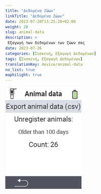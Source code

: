```yaml
---
title: "Δεδομένα Ζώων"
linkTitle: "Δεδομένα Ζώων"
date: 2023-07-28T13:25:28+02:00
weight: 20
slug: animal-data
description: >
 Εξαγωγή των δεδομένων των ζώων σας
date: 2023-07-26
categories: [Συσκευή, Εξαγωγή Δεδομένων]
tags: [Συσκευή, Εξαγωγή Δεδομένων]
translationKey: device/animal-data
no_list: true
maphilight: true
---
```

<img src="animal-data.png" alt="Διαχείριση Δεδομένων VitalControl" title="Διαχείριση Δεδομένων" usemap="#workmap" class="maphilight" />

<map name="workmap">
  <area shape="rect" coords="2,40,238,80" alt="Εξαγωγή δεδομένων ζώων (csv)" title="Εξαγωγή των δεδομένων των ζώων σας&#10;Κλικ ποντικιού: άνοιγμα τεκμηρίωσης" href="/el/docs/data-export/usb-drive/">

  <area shape="rect" coords="2,80,238,200" alt="Κατάργηση εγγραφής ζώων" title="Καθορίστε την ηλικία από την οποία τα ζώα πρέπει να διαγραφούν&#10;Κλικ ποντικιού: άνοιγμα τεκμηρίωσης" href="/el/docs/device/data-management/animal-data/unregister-animal/">

  <area shape="rect" coords="2,282,120,319" alt="Πίσω" title="Όλες οι πληροφορίες και οι οδηγίες για την εξαγωγή δεδομένων ζώων βρίσκονται εδώ&#10;Κλικ ποντικιού: άνοιγμα τεκμηρίωσης" href="/el/docs/device/data-management/">
</map>
